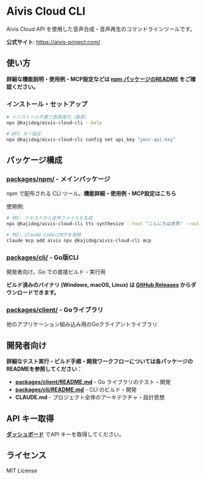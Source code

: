 # Aivis Cloud CLI

Aivis Cloud API を使用した音声合成・音声再生のコマンドラインツールです。

**公式サイト**: https://aivis-project.com/

## 使い方

**詳細な機能説明・使用例・MCP設定などは [npm パッケージのREADME](./packages/npm/README.md) をご確認ください。**

### インストール・セットアップ

```bash
# インストール不要で直接実行（推奨）
npx @kajidog/aivis-cloud-cli --help

# API キー設定
npx @kajidog/aivis-cloud-cli config set api_key "your-api-key"
```

## パッケージ構成

### [packages/npm/](./packages/npm/) - **メインパッケージ**
npm で配布される CLI ツール。**機能詳細・使用例・MCP設定はこちら**

使用例:
```bash
# 例1: テキストから音声ファイルを生成
npx @kajidog/aivis-cloud-cli tts synthesize --text "こんにちは世界" --output "output.wav"

# 例2: Claude CodeにMCPを登録
claude mcp add aivis npx @kajidog/aivis-cloud-cli mcp
```

### [packages/cli/](./packages/cli/) - Go版CLI
開発者向け。Go での直接ビルド・実行用

**ビルド済みのバイナリ (Windows, macOS, Linux) は [GitHub Releases](https://github.com/kajidog/aivis-cloud-cli/releases) からダウンロードできます。**

### [packages/client/](./packages/client/) - Goライブラリ
他のアプリケーション組み込み用のGoクライアントライブラリ

## 開発者向け

**詳細なテスト実行・ビルド手順・開発ワークフローについては各パッケージのREADMEを参照してください：**

- **[packages/client/README.md](./packages/client/README.md)** - Go ライブラリのテスト・開発
- **[packages/cli/README.md](./packages/cli/README.md)** - CLI のビルド・開発  
- **CLAUDE.md** - プロジェクト全体のアーキテクチャ・設計思想

## API キー取得

[**ダッシュボード**](https://hub.aivis-project.com/cloud-api/dashboard) でAPI キーを取得してください。

## ライセンス

MIT License
